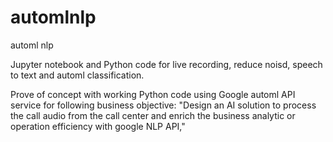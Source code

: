# automlnlp
automl nlp


Jupyter notebook and Python code for live recording, reduce noisd, speech to text and automl classification.

Prove of concept with working Python code using Google automl API service for following business objective:
"Design an AI solution to process the call audio from the call center and enrich the business analytic or operation efficiency with google NLP API,"
